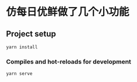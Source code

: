 # 仿每日优鲜做了几个小功能

## Project setup

```
yarn install
```

### Compiles and hot-reloads for development

```
yarn serve
```
